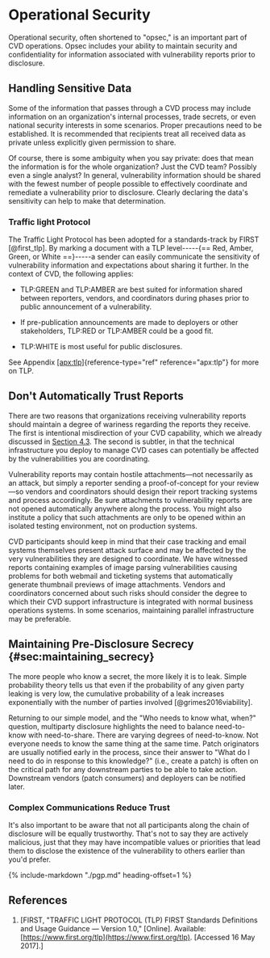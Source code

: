 # Operational Security

Operational security, often shortened to "opsec," is an important part
of CVD operations. Opsec includes your ability to maintain security and
confidentiality for information associated with vulnerability reports
prior to disclosure.


## Handling Sensitive Data

Some of the information that passes through a CVD process may include information on an
organization's internal processes, trade secrets, or even national
security interests in some scenarios. Proper precautions need to be
established. It is recommended that recipients treat all received data
as private unless explicitly given permission to share.

Of course, there is some ambiguity when you say private: does that mean
the information is for the whole organization? Just the
CVD team? Possibly even a single analyst?
In general, vulnerability information should be
shared with the fewest number of people possible to effectively
coordinate and remediate a vulnerability prior to disclosure. Clearly
declaring the data's sensitivity can help to make that determination.

### Traffic light Protocol

The Traffic Light Protocol has been adopted for a standards-track by FIRST [@first_tlp]. By marking
a document with a TLP level-----{== Red, Amber, Green, or White ==}-----a sender can easily communicate the sensitivity of
vulnerability information and expectations about sharing it further. In
the context of CVD, the following applies:

-   TLP:GREEN and TLP:AMBER are best suited for information shared
    between reporters, vendors, and coordinators during phases prior to
    public announcement of a vulnerability.

-   If pre-publication announcements are made to deployers or other
    stakeholders, TLP:RED or TLP:AMBER could be a good fit.

-   TLP:WHITE is most useful for public disclosures.

See Appendix [\[apx:tlp\]](#apx:tlp){reference-type="ref"
reference="apx:tlp"} for more on TLP.

## Don't Automatically Trust Reports

There are two reasons that organizations receiving vulnerability reports
should maintain a degree of wariness regarding the reports they receive.
The first is intentional misdirection of your CVD capability, which we
already discussed in [Section
4.3](4.3-Validation-and-Triage_47677469.md). The second is subtler, in
that the technical infrastructure you deploy to manage CVD cases can
potentially be affected by the vulnerabilities you are coordinating.

Vulnerability reports may contain hostile attachments&mdash;not necessarily
as an attack, but simply a reporter sending a proof-of-concept for your
review&mdash;so vendors and coordinators should design their report tracking
systems and process accordingly. Be sure attachments to vulnerability
reports are not opened automatically anywhere along the process. You
might also institute a policy that such attachments are only to be
opened within an isolated testing environment, not on production
systems.

CVD participants should keep in mind that their case tracking and email
systems themselves present attack surface and may be affected by the
very vulnerabilities they are designed to coordinate. We have witnessed
reports containing examples of image parsing vulnerabilities causing
problems for both webmail and ticketing systems that automatically
generate thumbnail previews of image attachments. Vendors and
coordinators concerned about such risks should consider the degree to
which their CVD support infrastructure is integrated with normal
business operations systems. In some scenarios, maintaining parallel
infrastructure may be preferable.

## Maintaining Pre-Disclosure Secrecy {#sec:maintaining_secrecy}

The more people who know a secret, the more likely it is to leak. Simple
probability theory tells us that even if the probability of any given
party leaking is very low, the cumulative probability of a leak
increases exponentially with the number of parties involved
[@grimes2016viability].

Returning to our simple model, and the "Who needs to know what, when?"
question, multiparty disclosure highlights the need to balance
need-to-know with need-to-share. There are varying degrees of
need-to-know. Not everyone needs to know the same thing at the same
time. Patch originators are usually notified early in the process, since
their answer to "What do I need to do in response to this knowledge?"
(i.e., create a patch) is often on the critical path for any downstream
parties to be able to take action. Downstream vendors (patch consumers)
and deployers can be notified later.

### Complex Communications Reduce Trust

It's also important to be aware that not all participants along the
chain of disclosure will be equally trustworthy. That's not to say they
are actively malicious, just that they may have incompatible values or
priorities that lead them to disclose the existence of the vulnerability
to others earlier than you'd prefer.

{% include-markdown "./pgp.md" heading-offset=1 %}

## References
1.  [FIRST, "TRAFFIC LIGHT PROTOCOL (TLP) FIRST Standards Definitions
    and Usage Guidance &mdash; Version 1.0," \[Online\]. Available:
    [https://www.first.org/tlp](https://www.first.org/tlp). \[Accessed 16 May
    2017\].]


